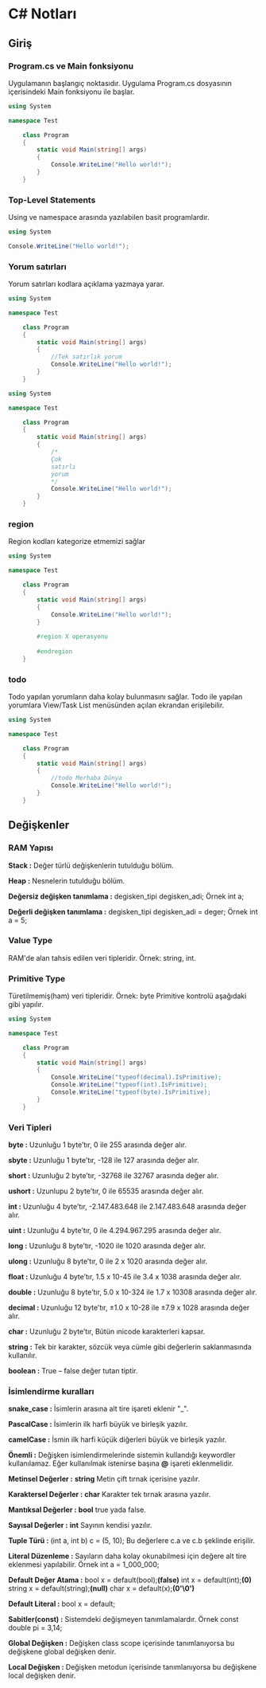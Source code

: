 # C# Notları
## Giriş
### Program.cs ve Main fonksiyonu
Uygulamanın başlangıç noktasıdır. Uygulama Program.cs dosyasının içerisindeki Main fonksiyonu ile başlar.

```c#
using System

namespace Test

    class Program
    {
        static void Main(string[] args)
        {
            Console.WriteLine("Hello world!");
        }
    }
```
### Top-Level Statements
Using ve namespace arasında yazılabilen basit programlardır.

```c#
using System

Console.WriteLine("Hello world!");
```

### Yorum satırları
Yorum satırları kodlara açıklama yazmaya yarar.
```c#
using System

namespace Test

    class Program
    {
        static void Main(string[] args)
        {
            //Tek satırlık yorum
            Console.WriteLine("Hello world!");
        }
    }
```
```c#
using System

namespace Test

    class Program
    {
        static void Main(string[] args)
        {
            /*
            Çok
            satırlı
            yorum
            */
            Console.WriteLine("Hello world!");
        }
    }
```

### region
Region kodları kategorize etmemizi sağlar
```c#
using System

namespace Test

    class Program
    {
        static void Main(string[] args)
        {
            Console.WriteLine("Hello world!");
        }
        
        #region X operasyonu
        
        #endregion
    }
```

### todo
Todo yapılan yorumların daha kolay bulunmasını sağlar. Todo ile yapılan yorumlara View/Task List menüsünden açılan ekrandan erişilebilir.
```c#
using System

namespace Test

    class Program
    {
        static void Main(string[] args)
        {
            //todo Merhaba Dünya
            Console.WriteLine("Hello world!");
        }
    }
```

## Değişkenler
### RAM Yapısı
**Stack :** Değer türlü değişkenlerin tutulduğu bölüm.

**Heap :** Nesnelerin tutulduğu bölüm.

**Değersiz değişken tanımlama :** degisken_tipi degisken_adi; Örnek int a;

**Değerli değişken tanımlama :** degisken_tipi degisken_adi = deger; Örnek int a = 5;
### Value Type
RAM'de alan tahsis edilen veri tipleridir. Örnek: string, int.
### Primitive Type
Türetilmemiş(ham) veri tipleridir. Örnek: byte
Primitive kontrolü aşağıdaki gibi yapılır.
```c#
using System

namespace Test

    class Program
    {
        static void Main(string[] args)
        {
            Console.WriteLine("typeof(decimal).IsPrimitive);
            Console.WriteLine("typeof(int).IsPrimitive);
            Console.WriteLine("typeof(byte).IsPrimitive);
        }
    }
```
### Veri Tipleri
**byte :** Uzunluğu 1 byte’tır, 0 ile 255 arasında değer alır.

**sbyte :** Uzunluğu 1 byte’tır, -128 ile 127 arasında değer alır.

**short :** Uzunluğu 2 byte’tır, -32768 ile 32767 arasında değer alır.

**ushort :** Uzunlupu 2 byte’tır, 0 ile 65535 arasında değer alır.

**int :** Uzunluğu 4 byte’tır, -2.147.483.648 ile 2.147.483.648 arasında değer alır.

**uint :** Uzunluğu 4 byte’tır, 0 ile 4.294.967.295 arasında değer alır.

**long :** Uzunluğu 8 byte’tır, -1020 ile 1020 arasında değer alır.

**ulong :** Uzunluğu 8 byte’tır, 0 ile 2 x 1020 arasında değer alır.

**float :** Uzunluğu 4 byte’tır, 1.5 x 10-45 ile 3.4 x 1038 arasında değer alır.

**double :** Uzunluğu 8 byte’tır, 5.0 x 10-324 ile 1.7 x 10308 arasında değer alır.

**decimal :** Uzunluğu 12 byte’tır, ±1.0 x 10-28 ile ±7.9 x 1028 arasında değer alır.

**char :** Uzunluğu 2 byte’tır, Bütün ınicode karakterleri kapsar.

**string :** Tek bir karakter, sözcük veya cümle gibi değerlerin saklanmasında kullanılır.

**boolean :** True – false değer tutan tiptir.

### İsimlendirme kuralları
**snake_case :** İsimlerin arasına alt tire işareti eklenir "_".

**PascalCase :** İsimlerin ilk harfi büyük ve birleşik yazılır.

**camelCase :** İsmin ilk harfi küçük diğerleri büyük ve birleşik yazılır.

**Önemli :** Değişken isimlendirmelerinde sistemin kullandığı keywordler kullanılamaz. Eğer kullanılmak istenirse başına **@** işareti eklenmelidir.

**Metinsel Değerler :** **string** Metin çift tırnak içerisine yazılır.

**Karaktersel Değerler :** **char** Karakter tek tırnak arasına yazılır.

**Mantıksal Değerler :** **bool** true yada false.

**Sayısal Değerler :** **int** Sayının kendisi yazılır.

**Tuple Türü :** (int a, int b) c = (5, 10); Bu değerlere c.a ve c.b şeklinde erişilir.

**Literal Düzenleme :** Sayıların daha kolay okunabilmesi için değere alt tire eklenmesi yapılabilir. Örnek int a = 1_000_000;

**Default Değer Atama :** bool x = default(bool);**(false)** int x = default(int);**(0)** string x = default(string);**(null)** char x = default(x);**(0'\0')**

**Default Literal :** bool x = default;

**Sabitler(const) :** Sistemdeki değişmeyen tanımlamalardır. Örnek const double pi = 3,14;

**Global Değişken :** Değişken class scope içerisinde tanımlanıyorsa bu değişkene global değişken denir.

**Local Değişken :** Değişken metodun içerisinde tanımlanıyorsa bu değişkene local değişken denir.
